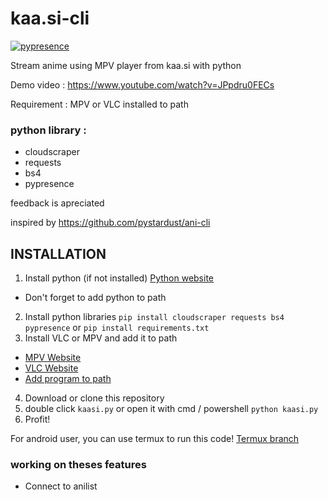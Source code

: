 # kaa.si-cli
[![pypresence](https://img.shields.io/badge/using-pypresence-00bb88.svg?style=for-the-badge&logo=discord&logoWidth=20)](https://github.com/qwertyquerty/pypresence)

Stream anime using MPV player from kaa.si with python

Demo video : https://www.youtube.com/watch?v=JPpdru0FECs

Requirement :
MPV or VLC installed to path

### python library :
- cloudscraper
- requests
- bs4
- pypresence

feedback is apreciated

inspired by https://github.com/pystardust/ani-cli

## INSTALLATION
1. Install python (if not installed) [Python website](https://www.python.org/)
- Don't forget to add python to path
2. Install python libraries
`pip install cloudscraper requests bs4 pypresence` or `pip install requirements.txt`
3. Install VLC or MPV and add it to path
- [MPV Website](https://mpv.io/)
- [VLC Website](https://www.videolan.org/)
- [Add program to path](https://www.architectryan.com/2018/03/17/add-to-the-path-on-windows-10/)
4. Download or clone this repository
5. double click `kaasi.py` or open it with cmd / powershell `python kaasi.py`
6. Profit!

For android user, you can use termux to run this code! [Termux branch](https://github.com/Soviena/kaa.si-cli/tree/Termux)

### working on theses features
- Connect to anilist

